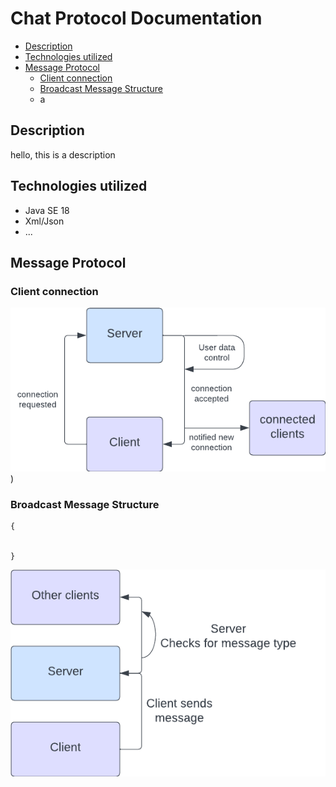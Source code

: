 # Chat Protocol Documentation
- [Description](https://github.com/DevMushy/chat-ragusa-duka/edit/main/README.md#description)
- [Technologies utilized](https://github.com/DevMushy/chat-ragusa-duka/edit/main/README.md#technologies-utilized)
- [Message Protocol](https://github.com/DevMushy/Chat-ragusa-duka/edit/master/README.md#message-protocol)
  + [Client connection](https://github.com/DevMushy/Chat-ragusa-duka/edit/master/README.md#client-connection)
  + [Broadcast Message Structure](https://github.com/DevMushy/Chat-ragusa-duka/edit/master/README.md#broadcast-message-structure)
  + a


## Description
hello, this is a description


## Technologies utilized

* Java SE 18
* Xml/Json
* ...

## Message Protocol

### Client connection
![diagramma connessione](https://github.com/DevMushy/Chat-ragusa-duka/blob/master/images/ClientsConnectionDiagram.png)
)

### Broadcast Message Structure
```
{


}
```
![diagramma messaggio broadcast](https://github.com/DevMushy/Chat-ragusa-duka/blob/master/images/BroadcastMessageDiagram.png)




###
###
